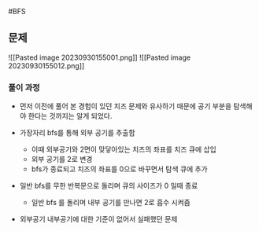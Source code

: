 #BFS 
## 문제
![[Pasted image 20230930155001.png]]
![[Pasted image 20230930155012.png]]
### 풀이 과정
- 먼저 이전에 풀어 본 경험이 있던 치즈 문제와 유사하기 때문에 공기 부분을 탐색해야 한다는 것까지는 알게 되었다.
- 가장자리 bfs를 통해 외부 공기를 추출함
	- 이때 외부공기와 2면이 맞닿아있는 치즈의 좌표를 치즈 큐에 삽입
	- 외부 공기를 2로 변경
	- bfs가 종료되고 치즈의 좌표를 0으로 바꾸면서 탐색 큐에 추가
- 일반 bfs를 무한 반복문으로 돌리며 큐의 사이즈가 0 일때 종료
	- 일반 bfs 를 돌리며 내부 공기를 만나면 2로 흡수 시켜줌

- 외부공기 내부공기에 대한 기준이 없어서 실패했던 문제

  